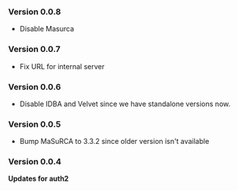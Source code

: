 ### Version 0.0.8
- Disable Masurca

### Version 0.0.7
- Fix URL for internal server

### Version 0.0.6
- Disable IDBA and Velvet since we have standalone versions now.

### Version 0.0.5
- Bump MaSuRCA to 3.3.2 since older version isn't available

### Version 0.0.4
__Updates for auth2__

